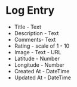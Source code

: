 # Log Entry

* Title - Text
* Description - Text
* Comments- Text
* Rating - scale of 1 - 10
* Image - Text - URL
* Latitude - Number
* Longitude - Number
* Created At - DateTime
* Updated At - DateTime

